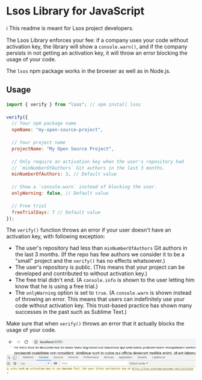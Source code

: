 # Lsos Library for JavaScript

:information_source: This readme is meant for Lsos project developers.

The Lsos Library enforces your fee: if a company uses your code without activation key, the library will show a `console.warn()`, and if the company persists in not getting an activation key, it will throw an error blocking the usage of your code.

The `lsos` npm package works in the browser as well as in Node.js.

## Usage

~~~js
import { verify } from "lsos"; // npm install lsos

verify({
  // Your npm package name
  npmName: "my-open-source-project",

  // Your project name
  projectName: "My Open Source Project",

  // Only require an activation key when the user's repository had
  // `minNumberOfAuthors` Git authors in the last 3 months.
  minNumberOfAuthors: 3, // Default value

  // Show a `console.warn` instead of blocking the user.
  onlyWarning: false, // Default value

  // Free trial
  freeTrialDays: 7 // Default value
});
~~~

The `verify()` function throws an error if your user doesn't have an activation key,
with following exception:
- The user's repository had less than `minNumberOfAuthors` Git authors in the last 3 months.
  (If the repo has few authors we consider it to be a "small" project and the `verify()` has no effects whatsoever.)
- The user's repository is public. (This means that your project can be developed and contributed to without activation key.)
- The free trial didn't end. (A `console.info` is shown to the user letting him know that he is using a free trial.)
- The `onlyWarning` option is set to `true`. (A `console.warn` is shown instead of throwing an error. This means that users can indefinitely use your code without activation key. This trust-based practice has shown many successes in the past such as Sublime Text.)

Make sure that when `verify()` throws an error that it actually blocks the usage of your code.

<p align="center">
  <img src="/warning.png" />
</p>

<br/>

